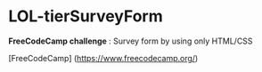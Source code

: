 # LOL-tierSurveyForm

**FreeCodeCamp challenge** : Survey form by using only HTML/CSS

[FreeCodeCamp] (https://www.freecodecamp.org/)
